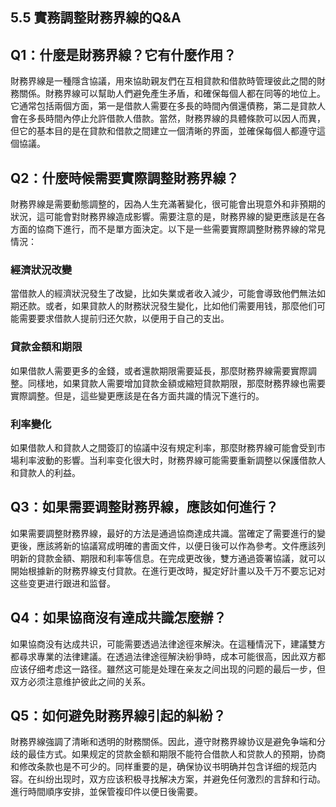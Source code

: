 ## 5.5 實務調整財務界線的Q&A

## Q1：什麼是財務界線？它有什麼作用？

財務界線是一種隱含協議，用來協助親友們在互相貸款和借款時管理彼此之間的財務關係。財務界線可以幫助人們避免產生矛盾，和確保每個人都在同等的地位上。它通常包括兩個方面，第一是借款人需要在多長的時間內償還債務，第二是貸款人會在多長時間內停止允許借款人借款。當然，財務界線的具體條款可以因人而異，但它的基本目的是在貸款和借款之間建立一個清晰的界面，並確保每個人都遵守這個協議。

## Q2：什麼時候需要實際調整財務界線？

財務界線是需要動態調整的，因為人生充滿著變化，很可能會出現意外和非預期的狀況，這可能會對財務界線造成影響。需要注意的是，財務界線的變更應該是在各方面的協商下進行，而不是單方面決定。以下是一些需要實際調整財務界線的常見情況：

### 經濟狀況改變

當借款人的經濟狀況發生了改變，比如失業或者收入減少，可能會導致他們無法如期还款。或者，如果貸款人的財務狀況發生變化，比如他们需要用钱，那麼他们可能需要要求借款人提前归还欠款，以便用于自己的支出。

### 貸款金額和期限

如果借款人需要更多的金錢，或者還款期限需要延長，那麼財務界線需要實際調整。同樣地，如果貸款人需要增加貸款金額或縮短貸款期限，那麼財務界線也需要實際調整。但是，這些變更應該是在各方面共識的情況下進行的。

### 利率變化

如果借款人和貸款人之間簽訂的協議中沒有規定利率，那麼財務界線可能會受到市場利率波動的影響。当利率变化很大时，財務界線可能需要重新調整以保護借款人和貸款人的利益。

## Q3：如果需要调整財務界線，應該如何進行？

如果需要調整財務界線，最好的方法是通過協商達成共識。當確定了需要進行的變更後，應該將新的協議寫成明確的書面文件，以便日後可以作為參考。文件應該列明新的貸款金額、期限和利率等信息。在完成更改後，雙方通過簽署協議，就可以開始根據新的財務界線支付貸款。在進行更改時，擬定好計畫以及千万不要忘记对这些变更进行跟进和监督。

## Q4：如果協商沒有達成共識怎麼辦？

如果協商没有达成共识，可能需要透過法律途徑來解決。在這種情況下，建議雙方都尋求專業的法律建議。在透過法律途徑解決紛爭時，成本可能很高，因此双方都应该仔细考虑这一路径。雖然这可能是处理在亲友之间出现的问题的最后一步，但双方必须注意维护彼此之间的关系。 

## Q5：如何避免財務界線引起的糾紛？

財務界線強調了清晰和透明的財務關係。因此，遵守財務界線协议是避免争端和分歧的最佳方式。如果规定的贷款金额和期限不能符合借款人和贷款人的预期，协商和修改条款也是不可少的。同样重要的是，确保协议书明确并包含详细的规范内容。在纠纷出现时，双方应该积极寻找解决方案，并避免任何激烈的言辞和行动。進行時間順序安排，並保管複印件以便日後需要。